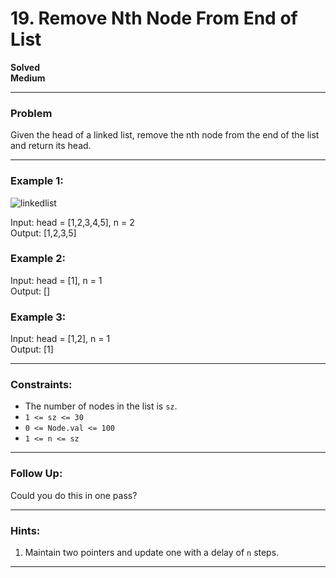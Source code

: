 # 19. Remove Nth Node From End of List  
**Solved**  
**Medium**  

---

### Problem  
Given the head of a linked list, remove the nth node from the end of the list and return its head.  

---

### Example 1:
![linkedlist](https://github.com/user-attachments/assets/7d0afeaa-7886-4b15-9205-39a4fbb5f3b0)

Input: head = [1,2,3,4,5], n = 2  
Output: [1,2,3,5]

### Example 2:
Input: head = [1], n = 1  
Output: []

### Example 3:
Input: head = [1,2], n = 1  
Output: [1]

---

### Constraints:
- The number of nodes in the list is `sz`.  
- `1 <= sz <= 30`  
- `0 <= Node.val <= 100`  
- `1 <= n <= sz`  

---

### Follow Up:
Could you do this in one pass?  

---

### Hints:
1. Maintain two pointers and update one with a delay of `n` steps.

---
